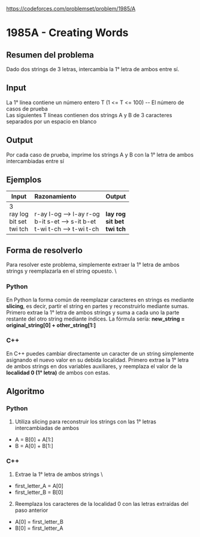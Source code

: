 https://codeforces.com/problemset/problem/1985/A

# 1985A - Creating Words

## Resumen del problema
Dado dos strings de 3 letras, intercambia la 1° letra de ambos entre sí.

## Input
La 1° línea contiene un número entero T (1 <= T <= 100) -- El número de casos de prueba \
Las siguientes T líneas contienen dos strings A y B de 3 caracteres separados por un espacio en blanco

## Output
Por cada caso de prueba, imprime los strings A y B con la 1° letra de ambos intercambiadas entre sí

## Ejemplos
| Input             | Razonamiento  | Output    |
| ----------------- | :------------ | --------- |
| 3 <br> ray log <br> bit set <br> twi tch                  | <br> r-ay l-og --> l-ay r-og <br> b-it s-et --> s-it b-et <br> t-wi t-ch --> t-wi t-ch              | <br> **lay rog** <br> **sit bet** <br> **twi tch**           |

## Forma de resolverlo
Para resolver este problema, simplemente extraer la 1° letra de ambos strings y reemplazarla en el string opuesto. \

### Python
En Python la forma común de reemplazar caracteres en strings es mediante **slicing**, es decir, partir el string en partes y reconstruirlo mediante sumas. Primero extrae la 1° letra de ambos strings y suma a cada uno la parte restante del otro string mediante índices. La fórmula sería: **new_string = original_string[0] + other_string[1:]**

### C++
En C++ puedes cambiar directamente un caracter de un string simplemente asignando el nuevo valor en su debida localidad. Primero extrae la 1° letra de ambos strings en dos variables auxiliares, y reemplaza el valor de la **localidad 0 (1° letra)** de ambos con estas.   

## Algoritmo
### Python
1) Utiliza slicing para reconstruir los strings con las 1° letras intercambiadas de ambos
- A = B[0] + A[1:]
- B = A[0] + B[1:]

### C++
1) Extrae la 1° letra de ambos strings \
- first_letter_A = A[0]
- first_letter_B = B[0]
2) Reemplaza los caracteres de la localidad 0 con las letras extraídas del paso anterior
- A[0] = first_letter_B
- B[0] = first_letter_A